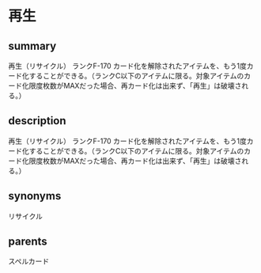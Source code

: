 # 再生

## summary
再生（リサイクル）
ランクF-170
カード化を解除されたアイテムを、もう1度カード化することができる。（ランクC以下のアイテムに限る。対象アイテムのカード化限度枚数がMAXだった場合、再カード化は出来ず、「再生」は破壊される。）
## description
再生（リサイクル）
ランクF-170
カード化を解除されたアイテムを、もう1度カード化することができる。（ランクC以下のアイテムに限る。対象アイテムのカード化限度枚数がMAXだった場合、再カード化は出来ず、「再生」は破壊される。）
## synonyms
リサイクル
## parents
スペルカード
